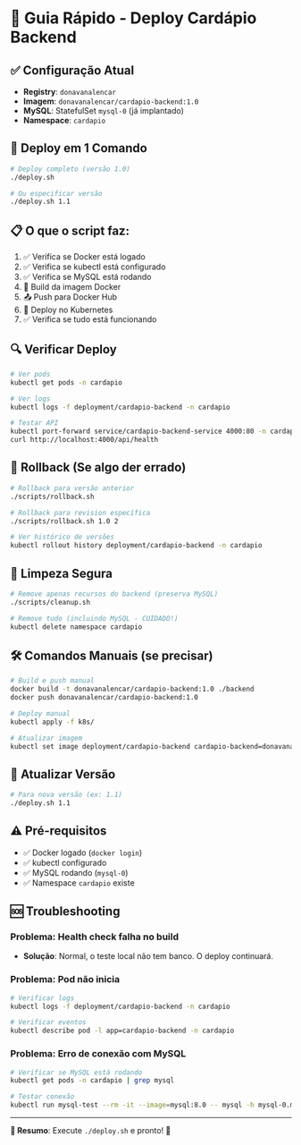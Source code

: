 # 🚀 Guia Rápido - Deploy Cardápio Backend

## ✅ Configuração Atual
- **Registry**: `donavanalencar`
- **Imagem**: `donavanalencar/cardapio-backend:1.0`
- **MySQL**: StatefulSet `mysql-0` (já implantado)
- **Namespace**: `cardapio`

## 🚀 Deploy em 1 Comando

```bash
# Deploy completo (versão 1.0)
./deploy.sh

# Ou especificar versão
./deploy.sh 1.1
```

## 📋 O que o script faz:

1. ✅ Verifica se Docker está logado
2. ✅ Verifica se kubectl está configurado  
3. ✅ Verifica se MySQL está rodando
4. 🔨 Build da imagem Docker
5. 📤 Push para Docker Hub
6. 🚀 Deploy no Kubernetes
7. ✅ Verifica se tudo está funcionando

## 🔍 Verificar Deploy

```bash
# Ver pods
kubectl get pods -n cardapio

# Ver logs
kubectl logs -f deployment/cardapio-backend -n cardapio

# Testar API
kubectl port-forward service/cardapio-backend-service 4000:80 -n cardapio
curl http://localhost:4000/api/health
```

## 🔄 Rollback (Se algo der errado)

```bash
# Rollback para versão anterior
./scripts/rollback.sh

# Rollback para revision específica
./scripts/rollback.sh 1.0 2

# Ver histórico de versões
kubectl rollout history deployment/cardapio-backend -n cardapio
```

## 🧹 Limpeza Segura

```bash
# Remove apenas recursos do backend (preserva MySQL)
./scripts/cleanup.sh

# Remove tudo (incluindo MySQL - CUIDADO!)
kubectl delete namespace cardapio
```

## 🛠️ Comandos Manuais (se precisar)

```bash
# Build e push manual
docker build -t donavanalencar/cardapio-backend:1.0 ./backend
docker push donavanalencar/cardapio-backend:1.0

# Deploy manual
kubectl apply -f k8s/

# Atualizar imagem
kubectl set image deployment/cardapio-backend cardapio-backend=donavanalencar/cardapio-backend:1.1 -n cardapio
```

## 🔄 Atualizar Versão

```bash
# Para nova versão (ex: 1.1)
./deploy.sh 1.1
```

## ⚠️ Pré-requisitos

- ✅ Docker logado (`docker login`)
- ✅ kubectl configurado
- ✅ MySQL rodando (`mysql-0`)
- ✅ Namespace `cardapio` existe

## 🆘 Troubleshooting

### Problema: Health check falha no build
- **Solução**: Normal, o teste local não tem banco. O deploy continuará.

### Problema: Pod não inicia
```bash
# Verificar logs
kubectl logs -f deployment/cardapio-backend -n cardapio

# Verificar eventos
kubectl describe pod -l app=cardapio-backend -n cardapio
```

### Problema: Erro de conexão com MySQL
```bash
# Verificar se MySQL está rodando
kubectl get pods -n cardapio | grep mysql

# Testar conexão
kubectl run mysql-test --rm -it --image=mysql:8.0 -- mysql -h mysql-0.mysql -u root -p
```

---

**🎯 Resumo**: Execute `./deploy.sh` e pronto! 🎉 